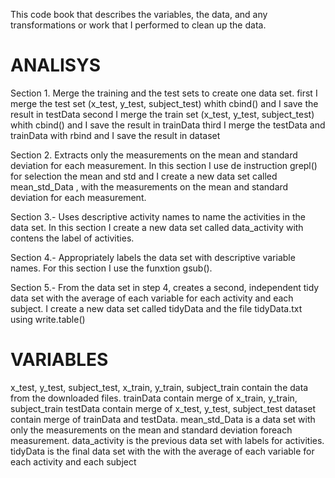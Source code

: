 This code book that describes the variables, the data, and any transformations or work that I performed to clean up
the data.

# ANALISYS 

Section 1. Merge the training and the test sets to create one data set.
 first I merge the test set (x_test, y_test, subject_test) whith cbind() and I save the result in  testData
 second I merge the train set (x_test, y_test, subject_test) whith cbind() and I save the result in trainData
 third I merge the testData and trainData with rbind and I save the result in dataset
 
Section 2. Extracts only the measurements on the mean and standard deviation for each measurement.
 In this section I use de instruction grepl() for selection the mean and std and I create a new data set 
 called mean_std_Data , with the measurements on the mean and standard deviation for each measurement.
 
Section 3.- Uses descriptive activity names to name the activities in the data set.
  In this section I create a new data set called data_activity with contens the label of activities.
 
Section 4.- Appropriately labels the data set with descriptive variable names.
For this section I use the funxtion gsub().

Section 5.- From the data set in step 4, creates a second, independent tidy data set with the average of each 
variable for each activity and each subject.
 I create a new data set called tidyData and the file tidyData.txt  using write.table()

 # VARIABLES 
 
 x_test, y_test, subject_test,  x_train, y_train, subject_train contain the data from the downloaded files.
 trainData contain merge of x_train, y_train, subject_train 
 testData contain merge of x_test, y_test, subject_test
 dataset contain merge of trainData and testData.
 mean_std_Data is a data set with only the measurements on the mean and standard deviation foreach measurement.
 data_activity is the previous data set with labels for activities.
 tidyData is the final data set with the with the average of each variable for each activity and each subject
 
 

